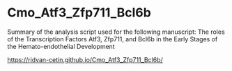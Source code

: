 # Cmo_Atf3_Zfp711_Bcl6b
Summary of the analysis script used for the following manuscript: The roles of the Transcription Factors Atf3, Zfp711, and Bcl6b in the Early Stages of the Hemato-endothelial Development 


https://ridvan-cetin.github.io/Cmo_Atf3_Zfp711_Bcl6b/
